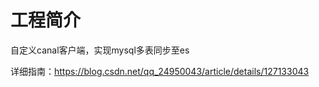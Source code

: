# 工程简介

自定义canal客户端，实现mysql多表同步至es

详细指南：https://blog.csdn.net/qq_24950043/article/details/127133043